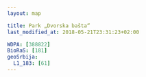 ```yaml
---
layout: map

title: Park „Dvorska bašta“
last_modified_at: 2018-05-21T23:31:23+02:00

WDPA: [388822]
BioRaS: [181]
geoSrbija:
  L1_183: [61]
---
```

